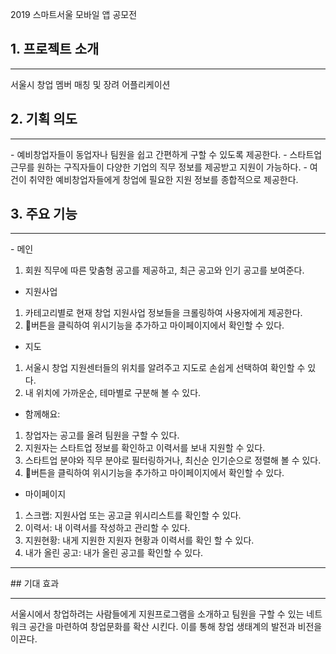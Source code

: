 2019 스마트서울 모바일 앱 공모전
## 1. 프로젝트 소개
<hr>
서울시 창업 멤버 매칭 및 장려 어플리케이션

## 2. 기획 의도
<hr>
- 예비창업자들이 동업자나 팀원을 쉽고 간편하게 구할 수 있도록 제공한다.
- 스타트업 근무를 원하는 구직자들이 다양한 기업의 직무 정보를 제공받고 지원이 가능하다.
- 여건이 취약한 예비창업자들에게 창업에 필요한 지원 정보를 종합적으로 제공한다.

## 3. 주요 기능
<hr>
- 메인

1. 회원 직무에 따른 맞춤형 공고를 제공하고, 최근 공고와 인기 공고를 보여준다.
- 지원사업

1. 카테고리별로 현재 창업 지원사업 정보들을 크롤링하여 사용자에게 제공한다.
2. 버튼을 클릭하여 위시기능을 추가하고 마이페이지에서 확인할 수 있다.
- 지도

1. 서울시 창업 지원센터들의 위치를 알려주고 지도로 손쉽게 선택하여 확인할 수 있다.
2. 내 위치에 가까운순, 테마별로 구분해 볼 수 있다.
- 함께해요: 

1. 창업자는 공고를 올려 팀원을 구할 수 있다.
2. 지원자는 스타트업 정보를 확인하고 이력서를 보내 지원할 수 있다. 
3. 스타트업 분야와 직무 분야로 필터링하거나, 최신순 인기순으로 정렬해 볼 수 있다. 
4. 버튼을 클릭하여 위시기능을 추가하고 마이페이지에서 확인할 수 있다.


- 마이페이지

1. 스크랩: 지원사업 또는 공고글 위시리스트를 확인할 수 있다. 
2. 이력서: 내 이력서를 작성하고 관리할 수 있다.
3. 지원현황: 내게 지원한 지원자 현황과 이력서를 확인 할 수 있다.
4. 내가 올린 공고: 내가 올린 공고를 확인할 수 있다.
<hr>
## 기대 효과
<hr>
서울시에서 창업하려는 사람들에게 지원프로그램을 소개하고 팀원을 구할 수 있는 네트워크 공간을 마련하여 창업문화를 확산 시킨다. 이를 통해 창업 생태계의 발전과 비전을 이끈다. 
